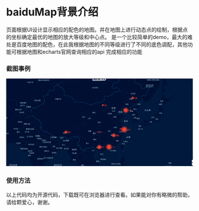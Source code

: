# baiduMap背景介绍
页面根据UI设计显示相应的配色的地图。并在地图上进行动态点的绘制，根据点的坐标确定最优的地图的放大等级和中心点。
是一个比较简单的demo，最大的难处是百度地图的配色，在此我根据地图的不同等级进行了不同的底色调配，其他功能可根据地图和echarts官网查询相应的api
完成相应的功能

### 截图事例

![](demo.png)

### 使用方法
以上代码均为开源代码，下载既可在浏览器进行查看。如果能对你有略微的帮助，请给颗爱心，谢谢。
